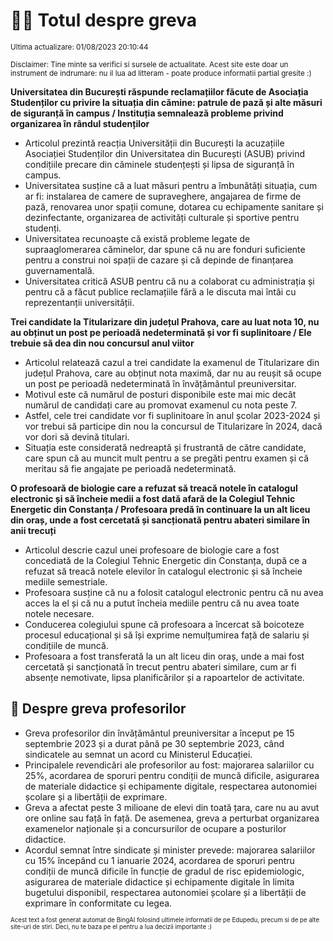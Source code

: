 # 👩‍🏫 Totul despre greva
<sub>Ultima actualizare: 01/08/2023 20:10:44</sub>

<sub>Disclaimer: Tine minte sa verifici si sursele de actualitate. Acest site este doar un instrument de indrumare: nu il lua ad litteram - poate produce informatii partial gresite :)</sub>

**Universitatea din București răspunde reclamațiilor făcute de Asociația Studenților cu privire la situația din cămine: patrule de pază și alte măsuri de siguranță în campus / Instituția semnalează probleme privind organizarea în rândul studenților**

- Articolul prezintă reacția Universității din București la acuzațiile Asociației Studenților din Universitatea din București (ASUB) privind condițiile precare din căminele studențești și lipsa de siguranță în campus.
- Universitatea susține că a luat măsuri pentru a îmbunătăți situația, cum ar fi: instalarea de camere de supraveghere, angajarea de firme de pază, renovarea unor spații comune, dotarea cu echipamente sanitare și dezinfectante, organizarea de activități culturale și sportive pentru studenți.
- Universitatea recunoaște că există probleme legate de supraaglomerarea căminelor, dar spune că nu are fonduri suficiente pentru a construi noi spații de cazare și că depinde de finanțarea guvernamentală.
- Universitatea critică ASUB pentru că nu a colaborat cu administrația și pentru că a făcut publice reclamațiile fără a le discuta mai întâi cu reprezentanții universității.

**Trei candidate la Titularizare din județul Prahova, care au luat nota 10, nu au obținut un post pe perioadă nedeterminată și vor fi suplinitoare / Ele trebuie să dea din nou concursul anul viitor**

- Articolul relatează cazul a trei candidate la examenul de Titularizare din județul Prahova, care au obținut nota maximă, dar nu au reușit să ocupe un post pe perioadă nedeterminată în învățământul preuniversitar.
- Motivul este că numărul de posturi disponibile este mai mic decât numărul de candidați care au promovat examenul cu nota peste 7.
- Astfel, cele trei candidate vor fi suplinitoare în anul școlar 2023-2024 și vor trebui să participe din nou la concursul de Titularizare în 2024, dacă vor dori să devină titulari.
- Situația este considerată nedreaptă și frustrantă de către candidate, care spun că au muncit mult pentru a se pregăti pentru examen și că meritau să fie angajate pe perioadă nedeterminată.

**O profesoară de biologie care a refuzat să treacă notele în catalogul electronic și să încheie medii a fost dată afară de la Colegiul Tehnic Energetic din Constanța / Profesoara predă în continuare la un alt liceu din oraș, unde a fost cercetată și sancționată pentru abateri similare în anii trecuți**

- Articolul descrie cazul unei profesoare de biologie care a fost concediată de la Colegiul Tehnic Energetic din Constanța, după ce a refuzat să treacă notele elevilor în catalogul electronic și să încheie mediile semestriale.
- Profesoara susține că nu a folosit catalogul electronic pentru că nu avea acces la el și că nu a putut încheia mediile pentru că nu avea toate notele necesare.
- Conducerea colegiului spune că profesoara a încercat să boicoteze procesul educațional și să își exprime nemulțumirea față de salariu și condițiile de muncă.
- Profesoara a fost transferată la un alt liceu din oraș, unde a mai fost cercetată și sancționată în trecut pentru abateri similare, cum ar fi absențe nemotivate, lipsa planificărilor și a rapoartelor de activitate.

## 🏫 Despre greva profesorilor

- Greva profesorilor din învățământul preuniversitar a început pe 15 septembrie 2023 și a durat până pe 30 septembrie 2023, când sindicatele au semnat un acord cu Ministerul Educației.
- Principalele revendicări ale profesorilor au fost: majorarea salariilor cu 25%, acordarea de sporuri pentru condiții de muncă dificile, asigurarea de materiale didactice și echipamente digitale, respectarea autonomiei școlare și a libertății de exprimare.
- Greva a afectat peste 3 milioane de elevi din toată țara, care nu au avut ore online sau față în față. De asemenea, greva a perturbat organizarea examenelor naționale și a concursurilor de ocupare a posturilor didactice.
- Acordul semnat între sindicate și minister prevede: majorarea salariilor cu 15% începând cu 1 ianuarie 2024, acordarea de sporuri pentru condiții de muncă dificile în funcție de gradul de risc epidemiologic, asigurarea de materiale didactice și echipamente digitale în limita bugetului disponibil, respectarea autonomiei școlare și a libertății de exprimare în conformitate cu legea.


<sub><sub>Acest text a fost generat automat de BingAI folosind ultimele informatii de pe Edupedu, precum si de pe alte site-uri de stiri. Deci, nu te baza pe el pentru a lua decizii importante :)</sub></sub>